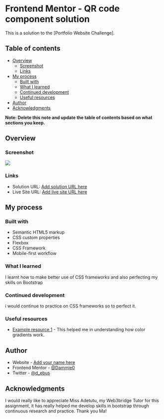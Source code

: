 # Frontend Mentor - QR code component solution

This is a solution to the [Portfolio Website Challenge].  

## Table of contents

- [Overview](#overview)
  - [Screenshot](#screenshot)
  - [Links](#links)
- [My process](#my-process)
  - [Built with](#built-with)
  - [What I learned](#what-i-learned)
  - [Continued development](#continued-development)
  - [Useful resources](#useful-resources)
- [Author](#author)
- [Acknowledgments](#acknowledgments)

**Note: Delete this note and update the table of contents based on what sections you keep.**

## Overview

### Screenshot

![](./screenshot.jpg)

### Links

- Solution URL: [Add solution URL here](https://your-solution-url.com)
- Live Site URL: [Add live site URL here](https://your-live-site-url.com)

## My process

### Built with

- Semantic HTML5 markup
- CSS custom properties
- Flexbox
- CSS Framework
- Mobile-first workflow


### What I learned

I learnt how to make better use of CSS frameworks and also perfecting my skills on Bootstrap


### Continued development
i would continue to practice on CSS frameworks so to perfect it.
### Useful resources

- [Example resource 1](https://learn.shayhowe.com/html-css/setting-backgrounds-and-gradients/) - This helped me in understanding how color gradients work.

## Author

- Website - [Add your name here](https://www.your-site.com)
- Frontend Mentor - [@Dammie0](https://www.frontendmentor.io/profile/yourusername)
- Twitter - [@d_ebus](https://www.twitter.com/yourusername)

## Acknowledgments
I would really like to appreciate Miss Adetutu, my Web3bridge Tutor for this assignment, it has really helped me develop skills in bootstrap through continuous research and practice. Thank you Ma!